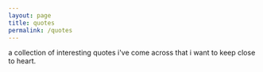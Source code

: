```yaml
---
layout: page
title: quotes
permalink: /quotes
---
```

a collection of interesting quotes i've come across that i want to keep close to heart.

